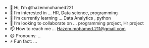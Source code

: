 - 👋 Hi, I’m @hazemmohamed221
- 👀 I’m interested in ... HR, Data science, programming
- 🌱 I’m currently learning ... Data Analytics , python 
- 💞️ I’m looking to collaborate on ... programming project, Hr project
- 📫 How to reach me ...  Hazem.mohamed.211@gmail.com
- 😄 Pronouns: ...
- ⚡ Fun fact: ...

<!---
hazemmohamed221/hazemmohamed221 is a ✨ special ✨ repository because its `README.md` (this file) appears on your GitHub profile.
You can click the Preview link to take a look at your changes.
--->
